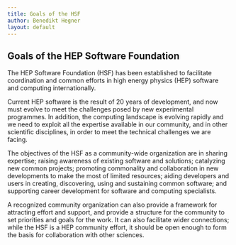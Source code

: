 ```yaml
---
title: Goals of the HSF
author: Benedikt Hegner
layout: default
---
```


## Goals of the HEP Software Foundation

The HEP Software Foundation (HSF) has been established to facilitate coordination and common efforts in high energy physics (HEP) software and computing internationally.

Current HEP software is the result of 20 years of development, and now must evolve to meet the challenges posed by new experimental programmes. In addition, the computing landscape is evolving rapidly and we need to exploit all the expertise available in our community, and in other scientific disciplines, in order to meet the technical challenges we are facing.

The objectives of the HSF as a community-wide organization are in sharing expertise; raising awareness of existing software and solutions; catalyzing new common projects; promoting commonality and collaboration in new developments to make the most of limited resources; aiding developers and users in creating, discovering, using and sustaining common software; and supporting career development for software and computing specialists.

A recognized community organization can also provide a framework for attracting effort and support, and provide a structure for the community to set priorities and goals for the work. It can also facilitate wider connections; while the HSF is a HEP community effort, it should be open enough to form the basis for collaboration with other sciences.
